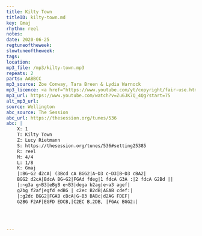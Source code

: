 ```yaml
---
title: Kilty Town
titleID: kilty-town.md
key: Gmaj
rhythm: reel
notes: 
date: 2020-06-25
regtuneoftheweek: 
slowtuneoftheweek: 
tags: 
location: 
mp3_file: /mp3/kilty-town.mp3
repeats: 2
parts: AABBCC
mp3_source: Zoe Conway, Tara Breen & Lydia Warnock
mp3_licence: <a href="https://www.youtube.com/yt/copyright/fair-use.html">YouTube Fair Use</a>
mp3_url: https://www.youtube.com/watch?v=Zu6JK7Q_4Qg?start=75
alt_mp3_url: 
source: Wellington
abc_source: The Session
abc_url: https://thesession.org/tunes/536
abc: |
    X: 1
    T: Kilty Town
    Z: Lucy Rietmann
    S: https://thesession.org/tunes/536#setting25385
    R: reel
    M: 4/4
    L: 1/8
    K: Gmaj
    |:BG~G2 d2cA| (3Bcd cA BGG2|A~D3 c~D3|B~D3 cBA2|
    BGG2 d2cA|BdcA BG~G2|FGAd fdeg|1 fdcA G3A :|2 fdcA G2Bd ||
    |:~g3a g~B3|eBgB e~B3|dega b2ag|e~a3 agef|
    g2bg f2af|egfd edBG | c2ec B2dB|AGAB cdef:|
    |:g2dc BGG2|FGAB cBcA|G~B3 BABc|d2AG FDEF|
    G2BG F2AF|EGFD EDCB,|C2EC B,2DB, |FGAc BGG2:|
    
    
    

---
```

